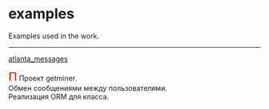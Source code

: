# examples
Examples used in the work.
<hr>

<p>
  <a href='https://github.com/eatae/examples/tree/master/atlanta_messages'>
    atlanta_messages
  </a>
  <div>
    <font size="5" color="red" face="Arial">П</font>
      Проект getminer.<br>
      Обмен сообщениями между пользователями.<br>
      Реализация ORM для класса.
  </div>
</p>
